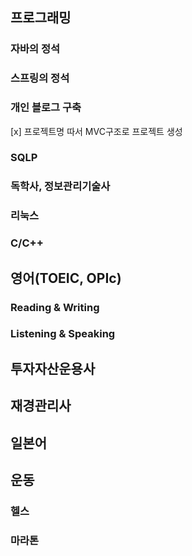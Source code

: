 ## 프로그래밍
### 자바의 정석
### 스프링의 정석
### 개인 블로그 구축
[x] 프로젝트명 따서 MVC구조로 프로젝트 생성
### SQLP
### 독학사, 정보관리기술사
### 리눅스
### C/C++

## 영어(TOEIC, OPIc)
### Reading & Writing
### Listening & Speaking

## 투자자산운용사

## 재경관리사

## 일본어

## 운동
### 헬스
### 마라톤
